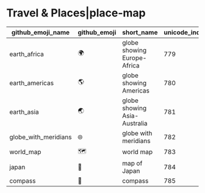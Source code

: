 # Travel & Places|place-map

|github_emoji_name|github_emoji|short_name|unicode_index|
|---|---|---|---|
|earth_africa|:earth_africa:|globe showing Europe-Africa|779|
|earth_americas|:earth_americas:|globe showing Americas|780|
|earth_asia|:earth_asia:|globe showing Asia-Australia|781|
|globe_with_meridians|:globe_with_meridians:|globe with meridians|782|
|world_map|:world_map:|world map|783|
|japan|:japan:|map of Japan|784|
|compass|:compass:|compass|785|
